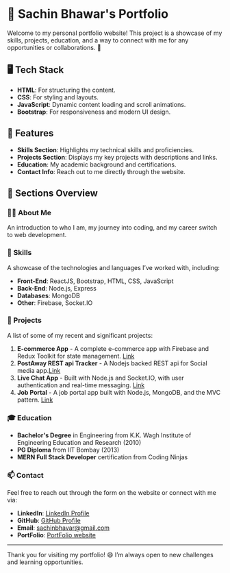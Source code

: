 # 💼 Sachin Bhawar's Portfolio

Welcome to my personal portfolio website! This project is a showcase of my skills, projects, education, and a way to connect with me for any opportunities or collaborations. 🎉

## 🖥️ Tech Stack

- **HTML**: For structuring the content.
- **CSS**: For styling and layouts.
- **JavaScript**: Dynamic content loading and scroll animations.
- **Bootstrap**: For responsiveness and modern UI design.

## 🚀 Features

- **Skills Section**: Highlights my technical skills and proficiencies.
- **Projects Section**: Displays my key projects with descriptions and links.
- **Education**: My academic background and certifications.
- **Contact Info**: Reach out to me directly through the website.

## 📝 Sections Overview

### 👨‍💻 About Me
An introduction to who I am, my journey into coding, and my career switch to web development.

### 💼 Skills
A showcase of the technologies and languages I’ve worked with, including:

- **Front-End**: ReactJS, Bootstrap, HTML, CSS, JavaScript
- **Back-End**: Node.js, Express
- **Databases**: MongoDB
- **Other**: Firebase, Socket.IO

### 📂 Projects
A list of some of my recent and significant projects:

1. **E-commerce App** - A complete e-commerce app with Firebase and Redux Toolkit for state management. [Link](https://github.com/sachinbhawar2014/ecommerce-app)
2. **PostAway REST api Tracker** - A Nodejs backed REST api for Social media app.[Link](https://github.com/sachinbhawar2014/PostAway-REST-API)
3. **Live Chat App** - Built with Node.js and Socket.IO, with user authentication and real-time messaging. [Link](https://chatterup-chat-app.onrender.com)
4. **Job Portal** - A job portal app built with Node.js, MongoDB, and the MVC pattern. [Link](https://github.com/sachinbhawar2014/jobPortalNodeJsExpressApp)

### 🎓 Education
- **Bachelor's Degree** in Engineering from K.K. Wagh Institute of Engineering Education and Research (2010)
- **PG Diploma** from IIT Bombay (2013)
- **MERN Full Stack Developer** certification from Coding Ninjas

### 📫 Contact
Feel free to reach out through the form on the website or connect with me via:

- **LinkedIn**: [LinkedIn Profile](https://www.linkedin.com/in/sachin-bhawar/)
- **GitHub**: [GitHub Profile](https://github.com/sachinbhawar2014)
- **Email**: sachinbhavar@gmail.com
- **PortFolio**: [PortFolio website](https://sachinbhawar.netlify.app/)

---

Thank you for visiting my portfolio! 😄 I’m always open to new challenges and learning opportunities.
